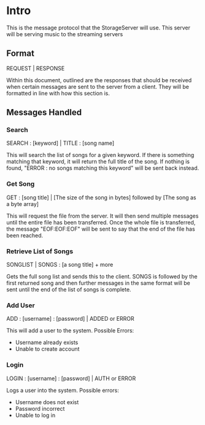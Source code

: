 # Intro

This is the message protocol that the StorageServer will use.
This server will be serving music to the streaming servers

## Format

REQUEST | RESPONSE

Within this document, outlined are the responses that should be received when certain messages are sent to the server from a client. They will be formatted in line with how this section is.

## Messages Handled

### Search

SEARCH : [keyword] | TITLE : [song name]

This will search the list of songs for a given keyword. If there is something matching that keyword, it will return the full title of the song. If nothing is found, "ERROR : no songs matching this keyword" will be sent back instead.

### Get Song

GET : [song title] | [The size of the song in bytes] followed by [The song as a byte array]

This will request the file from the server. It will then send multiple messages until the entire file has been transferred. Once the whole file is transferred, the message "EOF:EOF:EOF" will be sent to say that the end of the file has been reached.

### Retrieve List of Songs

SONGLIST | SONGS : [a song title] + more

Gets the full song list and sends this to the client. 
SONGS is followed by the first returned song and then further messages in the same format will be sent until the end of the list of songs is complete.

### Add User

ADD : [username] : [password] | ADDED or ERROR

This will add a user to the system. 
Possible Errors:
- Username already exists
- Unable to create account

### Login

LOGIN : [username] : [password] | AUTH or ERROR

Logs a user into the system.
Possible errors:
- Username does not exist
- Password incorrect
- Unable to log in